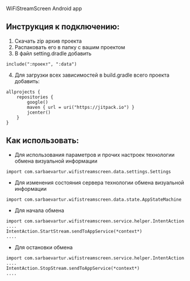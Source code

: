 WiFiStreamScreen Android app

## Инструкция к подключению:
1. Скачать zip архив проекта
2. Распаковать его в папку с вашим проектом
3. В файл setting.dradle добавить
```
include(":проект", ":data")
```
4. Для загрузки всех зависимостей в build.gradle всего проекта добавить:
```
allprojects {
    repositories {
        google()
        maven { url = uri("https://jitpack.io") }
        jcenter()
    }
}
```
## Как использовать:
 - Для использования параметров и прочих настроек технологии обмена визуальной информации
```
import com.sarbaevartur.wifistreamscreen.data.settings.Settings
```
 - Для изменения состояния сервера технологии обмена визуальной информации
```
import com.sarbaevartur.wifistreamscreen.data.state.AppStateMachine
```
 - Для начала обмена
```
import com.sarbaevartur.wifistreamscreen.service.helper.IntentAction
....
IntentAction.StartStream.sendToAppService(*context*)
....
```
 - Для остановки обмена
```
import com.sarbaevartur.wifistreamscreen.service.helper.IntentAction
....
IntentAction.StopStream.sendToAppService(*context*)
....
```
